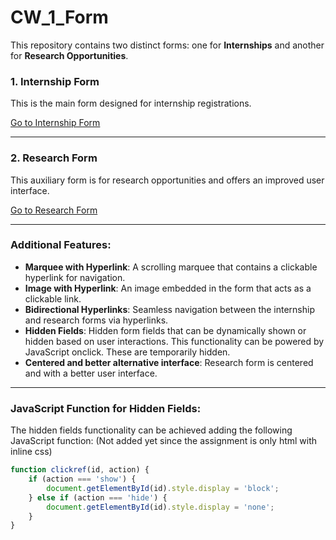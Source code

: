 # CW_1_Form

This repository contains two distinct forms: one for **Internships** and another for **Research Opportunities**.

### 1. **Internship Form**
This is the main form designed for internship registrations.

[Go to Internship Form](form_internship.html)

---

### 2. **Research Form**
This auxiliary form is for research opportunities and offers an improved user interface.

[Go to Research Form](form_research.html)

---

### Additional Features:
- **Marquee with Hyperlink**: A scrolling marquee that contains a clickable hyperlink for navigation.
- **Image with Hyperlink**: An image embedded in the form that acts as a clickable link.
- **Bidirectional Hyperlinks**: Seamless navigation between the internship and research forms via hyperlinks.
- **Hidden Fields**: Hidden form fields that can be dynamically shown or hidden based on user interactions. This functionality can be powered by JavaScript onclick. These are temporarily hidden.
- **Centered and better alternative interface**: Research form is centered and with a better user interface.

---

### JavaScript Function for Hidden Fields:
The hidden fields functionality can be achieved adding the following JavaScript function: (Not added yet since the assignment is only html with inline css)

```javascript
function clickref(id, action) {
    if (action === 'show') {
        document.getElementById(id).style.display = 'block';
    } else if (action === 'hide') {
        document.getElementById(id).style.display = 'none';
    }
}
